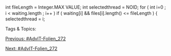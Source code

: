 int ﬁleLength  = Integer.MAX VALUE;
int selectedthread  = NOID;
for ( int i=0 ; i < waiting.length  ; i++ )
if ( waiting[i] && ﬁles[i].length()  <= ﬁleLength  ) {
selectedthread  = i;

   Tags & Topics:
   

[Previous: #AdvIT-Folien_272](AdvIT-Folien_272.md)

[Next: #AdvIT-Folien_272](AdvIT-Folien_272.md)